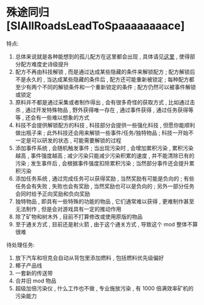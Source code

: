 # 殊途同归[SIAllRoadsLeadToSpaaaaaaaace]

特点:
1. 总体来说就是各种能想到的孤儿配方在这里都会出现 , 具体请见[这里](https://www.sidoupiar.com/factorio/sidoupiar/2924/#article_index_4_1) , 使得部分配方难度史诗级提升
2. 配方不再由科技解锁 , 而是通过达成某些隐藏的条件来解锁配方 ; 配方解锁后不是永久的 , 当达成某些隐藏的条件后 , 配方还可能重新被锁定 ; 每种配方都至少有两个不同的解锁条件和一个重新锁定的条件 ; 配方仍然可以被事件解锁或锁定
3. 原料并不都是通过采集或者制作得出 , 会有很多奇怪的获取方式 , 比如通过击杀 , 通过开发特殊物品 , 野外获得唯一存在 , 通过事件获得 , 通过任务获得等等 , 还会有一些难以想象的方式
4. 科技不会提供解锁配方的科技 , 科技部分会提供一些强化科技 , 但愿你能顺利做出瓶子来 ; 此外科技还会用来解锁一些事件/任务/独特物品 ; 科技一开始不一定是可以研发的状态 , 可能需要解锁的过程
5. 添加事件系统 , 会随机触发事件 ; 当出现污染时 , 会增加累积污染 , 累积污染越高 , 事件强度越高 ; 减少污染只能减少污染积累的速度 , 并不能清除已有的污染 ; 发生事件后 , 会根据事件强度扣除累积污染 ; 当然部分事件还会提升累积污染
6. 添加任务系统 , 通过完成任务可以获得奖励 , 当然奖励有可能是负向的 ; 有些任务会有失败 , 失败也会有奖励 , 当然奖励也可以是负向的 ; 另外一部分任务会同时给予正向奖励和负向奖励
7. 独特物品 , 即具有一些特殊的功能的物品 , 它们通常难以获得 , 更难制作甚至无法制作 , 但是会对游戏具有一定的推动作用
8. 除了矿物和树木外 , 目前不打算修改或使用原版的物品
9. 至于通关方式 , 目前还是射火箭 , 由于这个通关方式 , 导致这个 mod 整体不算很难

待处理任务:
1. 放下汽车和坦克会自动从背包里添加燃料 , 包括燃料优先级偏好
2. 椰子产品线
3. 一套新的传送带
4. 合并旧 mod 物品
5. 超级加倍污染仪 , 什么工作也不做 , 专业施放污染 , 有 1000 倍满效率矿机的污染能力